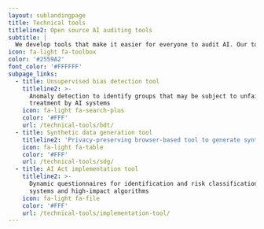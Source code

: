 ```yaml
---
layout: sublandingpage
title: Technical tools
titleline2: Open source AI auditing tools
subtitle: |
  We develop tools that make it easier for everyone to audit AI. Our tools are free, open source and local-first. Data does not leave your browser, do not rely on cloud solutions and our tools can be used in a fully privacy-preserving way locally by organizations.
icon: fa-light fa-toolbox
color: '#2559A2'
font_color: '#FFFFFF'
subpage_links:
  - title: Unsupervised bias detection tool
    titleline2: >-
      Anomaly detection to identify groups that may be subject to unfair
      treatment by AI systems
    icon: fa-light fa-search-plus
    color: '#FFF'
    url: /technical-tools/bdt/
  - title: Synthetic data generation tool
    titleline2: 'Privacy-preserving browser-based tool to generate synthetic tabular data  '
    icon: fa-light fa-table
    color: '#FFF'
    url: /technical-tools/sdg/
  - title: AI Act implementation tool
    titleline2: >-
      Dynamic questionnaires for identification and risk classification of AI
      systems and high-impact algorithms
    icon: fa-light fa-file
    color: '#FFF'
    url: /technical-tools/implementation-tool/
---
```


